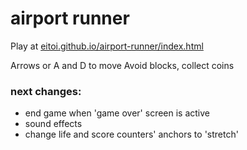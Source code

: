 # airport runner
Play at [eitoi.github.io/airport-runner/index.html](https://eitoi.github.io/airport-runner/index.html)

Arrows or A and D to move
Avoid blocks, collect coins

### next changes:
 - end game when 'game over' screen is active
 - sound effects
 - change life and score counters' anchors to 'stretch'
